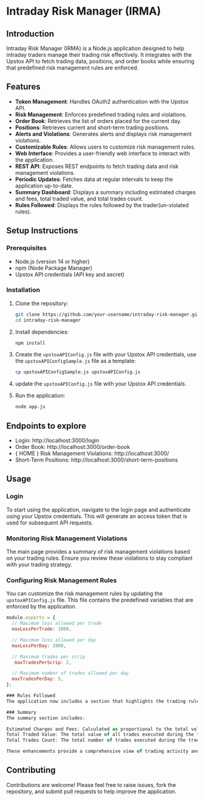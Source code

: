 # Intraday Risk Manager (IRMA)

## Introduction

Intraday Risk Manager (IRMA) is a Node.js application designed to help intraday traders manage their trading risk effectively. It integrates with the Upstox API to fetch trading data, positions, and order books while ensuring that predefined risk management rules are enforced.

## Features

- **Token Management**: Handles OAuth2 authentication with the Upstox API.
- **Risk Management**: Enforces predefined trading rules and violations.
- **Order Book**: Retrieves the list of orders placed for the current day.
- **Positions**: Retrieves current and short-term trading positions.
- **Alerts and Violations**: Generates alerts and displays risk management violations.
- **Customizable Rules**: Allows users to customize risk management rules.
- **Web Interface**: Provides a user-friendly web interface to interact with the application.
- **REST API**: Exposes REST endpoints to fetch trading data and risk management violations.
- **Periodic Updates**: Fetches data at regular intervals to keep the application up-to-date.
- **Summary Dashboard**: Displays a summary including estimated charges and fees, total traded value, and total trades count.
- **Rules Followed**: Displays the rules followed by the trader(un-violated rules).

## Setup Instructions

### Prerequisites

- Node.js (version 14 or higher)
- npm (Node Package Manager)
- Upstox API credentials (API key and secret)

### Installation

1. Clone the repository:

   ```bash
   git clone https://github.com/your-username/intraday-risk-manager.git
   cd intraday-risk-manager

2. Install dependencies:
   ```bash
   npm install

3. Create the `upstoxAPIConfig.js` file with your Upstox API credentials, use the `upstoxAPIConfigSample.js` file as a template:

   ```bash
   cp upstoxAPIConfigSample.js upstoxAPIConfig.js
   ```
4. update the `upstoxAPIConfig.js` file with your Upstox API credentials.

5. Run the application:

   ```bash
   node app.js
   ```
## Endpoints to explore
- Login: http://localhost:3000/login
- Order Book: http://localhost:3000/order-book
- { HOME } Risk Management Violations: http://localhost:3000/
- Short-Term Positions: http://localhost:3000/short-term-positions

## Usage
### Login
To start using the application, navigate to the login page and authenticate using your Upstox credentials. This will generate an access token that is used for subsequent API requests.

### Monitoring Risk Management Violations
The main page provides a summary of risk management violations based on your trading rules. Ensure you review these violations to stay compliant with your trading strategy.

### Configuring Risk Management Rules
You can customize the risk management rules by updating the `upstoxAPIConfig.js` file. This file contains the predefined variables that are enforced by the application.

```javascript
module.exports = {
  // Maximum loss allowed per trade
  maxLossPerTrade: 1000,

  // Maximum loss allowed per day
  maxLossPerDay: 2000,

  // Maximum trades per scrip
   maxTradesPerScrip: 2,

  // Maximum number of trades allowed per day
  maxTradesPerDay: 5,
};

### Rules Followed
The application now includes a section that highlights the trading rules that were not violated. This provides traders with positive feedback and encourages adherence to trading strategies.

### Summary
The summary section includes:

Estimated Charges and Fees: Calculated as proportional to the total volume traded in the day. For example, 1000 INR for 20,00,000 traded value.
Total Traded Value: The total value of all trades executed during the trading day.
Total Trades Count: The total number of trades executed during the trading day.

These enhancements provide a comprehensive view of trading activity and help traders better understand their performance and costs.


```

## Contributing
Contributions are welcome! Please feel free to raise issues, fork the repository, and submit pull requests to help improve the application.


